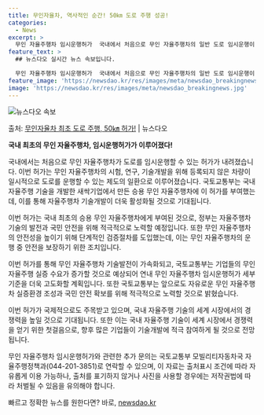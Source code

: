 ```yaml
---
title: 무인자율차, 역사적인 순간! 50㎞ 도로 주행 성공!
categories:
  - News
excerpt: >
  무인 자율주행차 임시운행허가  국내에서 처음으로 무인 자율주행차의 일반 도로 임시운행이 허가되었습니다. 이번…
feature_text: >
  ## 뉴스다오 실시간 뉴스 속보입니다.

  무인 자율주행차 임시운행허가  국내에서 처음으로 무인 자율주행차의 일반 도로 임시운행이 허가되었습니다. 이번…
feature_image: 'https://newsdao.kr/res/images/meta/newsdao_breakingnews.jpg'
image: 'https://newsdao.kr/res/images/meta/newsdao_breakingnews.jpg'
---
```


![뉴스다오 속보](https://newsdao.kr/res/images/meta/newsdao_breakingnews.jpg)

<p>출처: <a href="https://newsdao.kr/4196" rel="dofollow">무인자율차 최초 도로 주행, 50㎞ 허가!</a> | 뉴스다오</p>

**국내 최초의 무인 자율주행차, 임시운행허가가 이루어졌다!**

국내에서는 처음으로 무인 자율주행차가 도로를 임시운행할 수 있는 허가가 내려졌습니다. 이번 허가는 무인 자율주행차의 시험, 연구, 기술개발을 위해 등록되지 않은 차량이 일시적으로 도로를 운행할 수 있는 제도의 일환으로 이루어졌습니다. 국토교통부는 국내 자율주행 기술을 개발한 새싹기업에서 만든 승용 무인 자율주행차에 이 허가를 부여했는데, 이를 통해 자율주행차 기술개발이 더욱 활성화될 것으로 기대됩니다.

이번 허가는 국내 최초의 승용 무인 자율주행차에게 부여된 것으로, 정부는 자율주행차 기술의 발전과 국민 안전을 위해 적극적으로 노력할 예정입니다. 또한 무인 자율주행차의 안전성을 높이기 위해 단계적인 검증절차를 도입했는데, 이는 무인 자율주행차의 운행 중 안전을 보장하기 위한 조치입니다.

이번 허가를 통해 무인 자율주행차 기술발전이 가속화되고, 국토교통부는 기업들의 무인 자율주행 실증 수요가 증가할 것으로 예상되어 연내 무인 자율주행차 임시운행허가 세부 기준을 더욱 고도화할 계획입니다. 또한 국토교통부는 앞으로도 자유로운 무인 자율주행차 실증환경 조성과 국민 안전 확보를 위해 적극적으로 노력할 것으로 밝혔습니다. 

이번 허가가 국제적으로도 주목받고 있으며, 국내 자율주행 기술의 세계 시장에서의 경쟁력을 높일 것으로 기대됩니다. 또한 이는 국내 자율주행 기술이 세계 시장에서 경쟁력을 얻기 위한 첫걸음으로, 향후 많은 기업들이 기술개발에 적극 참여하게 될 것으로 전망됩니다.

무인 자율주행차 임시운행허가와 관련한 추가 문의는 국토교통부 모빌리티자동차국 자율주행정책과(044-201-3851)로 연락할 수 있으며, 이 자료는 출처표시 조건에 따라 자유롭게 이용 가능하나, 출처를 표기하지 않거나 사진을 사용할 경우에는 저작권법에 따라 처벌될 수 있음을 유의해야 합니다. 

빠르고 정확한 뉴스를 원한다면? 바로, <a href="https://newsdao.kr" rel="dofollow">newsdao.kr</a>



